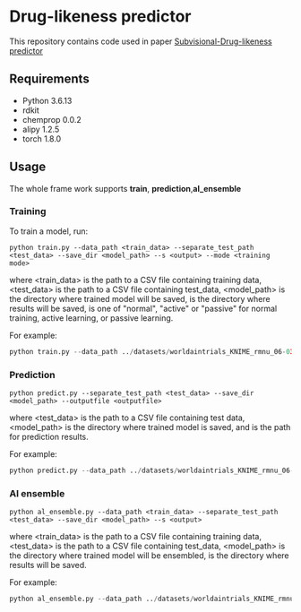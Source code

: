 # Drug-likeness predictor

This repository contains code used in paper [Subvisional-Drug-likeness predictor](http)

## Requirements

* Python 3.6.13
* rdkit
* chemprop 0.0.2
* alipy 1.2.5
* torch 1.8.0

## Usage 

The whole frame work supports **train**, **prediction**,**al_ensemble**

### Training

To train a model, run:

```shell
python train.py --data_path <train_data> --separate_test_path <test_data> --save_dir <model_path> --s <output> --mode <training mode> 

```

where <train_data> is the path to a CSV file containing training data, <test_data> is the path to a CSV file containing test_data, <model_path> is the directory where trained model will be saved, <output> is the directory where results will be saved, <training mode> is one of "normal", "active" or "passive" for normal training, active learning, or passive learning.

For example:

```python
python train.py --data_path ../datasets/worldaintrials_KNIME_rmnu_06-03_train.csv --dataset_type classification --save_dir ../pipeline/market-approvability_test --epochs 50 --features_path ../datasets/worldaintrials_KNIME_rmnu_06-03_train_rdkit_2d_normalized.npy --separate_test_path ../datasets/worldaintrials_KNIME_rmnu_06-03_test.csv --separate_test_features_path ../datasets/worldaintrials_KNIME_rmnu_06-03_test_rdkit_2d_normalized.npy --no_features_scaling --metric auc --init_lr 5e-4 --max_lr 5e-4 --final_lr 5e-4 --s ../results/test_s --mode normal --depth 2 --hidden_size 300 --ffn_num_layer 2 --target_columns label
```



### Prediction

```shell
python predict.py --separate_test_path <test_data> --save_dir <model_path> --outputfile <outputfile> 

```

where <test_data> is the path to a CSV file containing test data, <model_path> is the directory where trained model is saved, and <outputfile> is the path for prediction results.

For example:

```python
python predict.py --data_path ../datasets/worldaintrials_KNIME_rmnu_06-03_train.csv --dataset_type classification --save_dir ../pipeline/market-approvability --epochs 50 --features_path ../datasets/worldaintrials_KNIME_rmnu_06-03_train_rdkit_2d_normalized.npy --separate_test_path ../datasets/worldaintrials_KNIME_rmnu_06-03_test.csv --separate_test_features_path ../datasets/worldaintrials_KNIME_rmnu_06-03_test_rdkit_2d_normalized.npy --no_features_scaling --metric auc --init_lr 5e-4 --max_lr 5e-4 --final_lr 5e-4 --s ../results/predict_s --mode normal --depth 2 --hidden_size 300 --ffn_num_layer 2 --target_columns label --outputfile output
```



### Al ensemble

```shell
python al_ensemble.py --data_path <train_data> --separate_test_path <test_data> --save_dir <model_path> --s <output> 
```

where <train_data> is the path to a CSV file containing training data, <test_data> is the path to a CSV file containing test_data, <model_path> is the directory where trained model will be ensembled, <output> is the directory where results will be saved.

For example:

```python
python al_ensemble.py --data_path ../datasets/worldaintrials_KNIME_rmnu_06-03_train.csv --dataset_type classification --save_dir ../pipeline/market-approvability --epochs 50 --features_path ../datasets/worldaintrials_KNIME_rmnu_06-03_train_rdkit_2d_normalized.npy --separate_test_path ../datasets/worldaintrials_KNIME_rmnu_06-03_test.csv --separate_test_features_path ../datasets/worldaintrials_KNIME_rmnu_06-03_test_rdkit_2d_normalized.npy --no_features_scaling --metric auc --init_lr 5e-4 --max_lr 5e-4 --final_lr 5e-4 --s ../results/al_ensemble_s --mode normal --depth 2 --hidden_size 300 --ffn_num_layer 2 --target_columns label --start_iter 11 --end_iter 16
```



